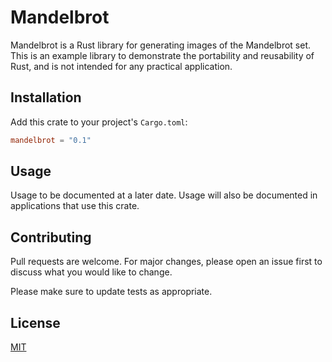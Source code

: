 # Mandelbrot

Mandelbrot is a Rust library for generating images of the Mandelbrot set. This is an example library to
demonstrate the portability and reusability of Rust, and is not intended for any practical application.

## Installation

Add this crate to your project's `Cargo.toml`:

```toml
mandelbrot = "0.1"
```

## Usage

Usage to be documented at a later date. Usage will also be documented in applications that use this crate.

## Contributing
Pull requests are welcome. For major changes, please open an issue first to discuss what you would like to change.

Please make sure to update tests as appropriate.

## License
[MIT](https://choosealicense.com/licenses/mit/)